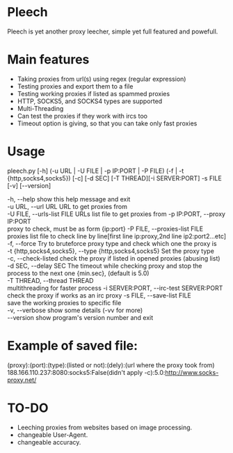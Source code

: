 # Pleech
Pleech is yet another proxy leecher, simple yet full featured and powefull.

# Main features
- Taking proxies from url(s) using regex (regular expression)
- Testing proxies and export them to a file
- Testing working proxies if listed as spammed proxies
- HTTP, SOCKS5, and SOCKS4 types are supported
- Multi-Threading
- Can test the proxies if they work with ircs too
- Timeout option is giving, so that you can take only fast proxies

# Usage
pleech.py [-h] (-u URL | -U FILE | -p IP:PORT | -P FILE) (-f | -t {http,socks4,socks5}) [-c] [-d SEC] [-T THREAD][-i SERVER:PORT] -s FILE [-v] [--version]

  -h, --help            show this help message and exit<br />
  -u URL, --url URL     URL to get proxies from<br />
  -U FILE, --urls-list FILE
                        URLs list file to get proxies from
  -p IP:PORT, --proxy IP:PORT<br />
                        proxy to check, must be as form {ip:port}
  -P FILE, --proxies-list FILE<br />
                        proxies list file to check line by line[first line
                        ip:proxy,2nd line ip2:port2...etc]<br />
  -f, --force           Try to bruteforce proxy type and check which one the
                        proxy is<br />
  -t {http,socks4,socks5}, --type {http,socks4,socks5}
                        Set the proxy type<br />
  -c, --check-listed    check the proxy if listed in opened proxies (abusing
                        list)<br />
  -d SEC, --delay SEC   The timeout while checking proxy and stop the process
                        to the next one {min.sec}, (default is 5.0)<br />
  -T THREAD, --thread THREAD<br />
                        multithreading for faster process
  -i SERVER:PORT, --irc-test SERVER:PORT<br />
                        check the proxy if works as an irc proxy
  -s FILE, --save-list FILE<br />
                        save the working proxies to specific file<br />
  -v, --verbose         show some details (-vv for more)<br />
  --version             show program's version number and exit<br />
  
  # Example of saved file:
  (proxy):(port):(type):(listed or not):(dely):(url where the proxy took from)<br />
  188.166.110.237:8080:socks5:False(didn't apply -c):5.0:http://www.socks-proxy.net/
  
  # TO-DO
  - Leeching proxies from websites based on image processing.
  - changeable User-Agent.
  - changeable accuracy.
